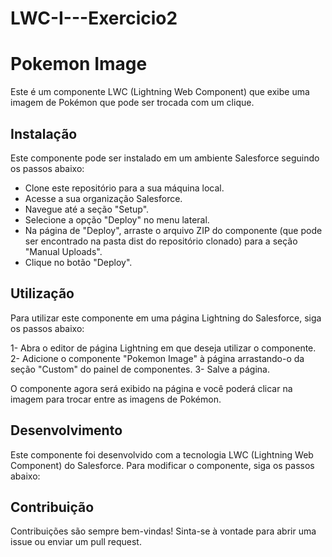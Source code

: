 # LWC-I---Exercicio2

# Pokemon Image

Este é um componente LWC (Lightning Web Component) que exibe uma imagem de Pokémon que pode ser trocada com um clique.

## Instalação
Este componente pode ser instalado em um ambiente Salesforce seguindo os passos abaixo:

- Clone este repositório para a sua máquina local.
- Acesse a sua organização Salesforce.
- Navegue até a seção "Setup".
- Selecione a opção "Deploy" no menu lateral.
- Na página de "Deploy", arraste o arquivo ZIP do componente (que pode ser encontrado na pasta dist do repositório clonado) para a seção "Manual Uploads".
- Clique no botão "Deploy".

## Utilização
Para utilizar este componente em uma página Lightning do Salesforce, siga os passos abaixo:

1- Abra o editor de página Lightning em que deseja utilizar o componente.
2- Adicione o componente "Pokemon Image" à página arrastando-o da seção "Custom" do painel de componentes.
3- Salve a página.

O componente agora será exibido na página e você poderá clicar na imagem para trocar entre as imagens de Pokémon.

## Desenvolvimento
Este componente foi desenvolvido com a tecnologia LWC (Lightning Web Component) do Salesforce. Para modificar o componente, siga os passos abaixo:

## Contribuição
Contribuições são sempre bem-vindas! Sinta-se à vontade para abrir uma issue ou enviar um pull request.
